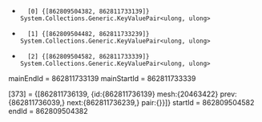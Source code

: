 
+		[0]	{[862809504382, 862811733139]}	System.Collections.Generic.KeyValuePair<ulong, ulong>
+		[1]	{[862809504482, 862811733239]}	System.Collections.Generic.KeyValuePair<ulong, ulong>
+		[2]	{[862809504582, 862811733339]}	System.Collections.Generic.KeyValuePair<ulong, ulong>


mainEndId =   862811733139
mainStartId = 862811733339

[373] = {[862811736139, {id:{862811736139} mesh:{20463422} prev:{862811736039,} next:{862811736239,} pair:{}}]}
startId = 862809504582
endId =   862809504382
